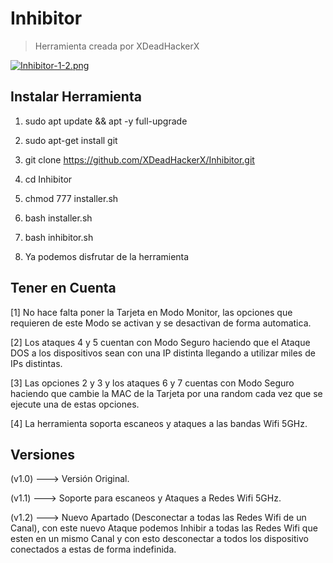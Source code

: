 # Inhibitor

> Herramienta creada por XDeadHackerX

[![Inhibitor-1-2.png](https://i.postimg.cc/25Gfw3L0/Inhibitor-1-2.png)](https://postimg.cc/8F73kpHv)


## Instalar Herramienta

1) sudo apt update && apt -y full-upgrade

2) sudo apt-get install git

3) git clone https://github.com/XDeadHackerX/Inhibitor.git

4) cd Inhibitor

5) chmod 777 installer.sh

6) bash installer.sh

7) bash inhibitor.sh

8) Ya podemos disfrutar de la herramienta

## Tener en Cuenta

[1] No hace falta poner la Tarjeta en Modo Monitor, las opciones que requieren de este Modo se activan y se desactivan de forma automatica.

[2] Los ataques 4 y 5 cuentan con Modo Seguro haciendo que el Ataque DOS a los dispositivos sean con una IP distinta llegando a utilizar miles de IPs distintas.

[3] Las opciones 2 y 3 y los ataques 6 y 7 cuentas con Modo Seguro haciendo que cambie la MAC de la Tarjeta por una random cada vez que se ejecute una de estas opciones.

[4] La herramienta soporta escaneos y ataques a las bandas Wifi 5GHz.

## Versiones

(v1.0) --->   Versión Original.

(v1.1) --->   Soporte para escaneos y Ataques a Redes Wifi 5GHz.

(v1.2) --->   Nuevo Apartado (Desconectar a todas las Redes Wifi de un Canal), con este nuevo Ataque podemos Inhibir a todas las Redes Wifi que esten en un mismo Canal y con esto desconectar a todos los dispositivo conectados a estas de forma indefinida.
